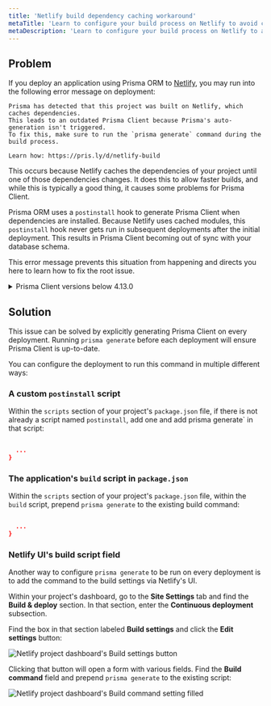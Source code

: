 ```yaml
---
title: 'Netlify build dependency caching workaround'
metaTitle: 'Learn to configure your build process on Netlify to avoid caching-related problems'
metaDescription: 'Learn to configure your build process on Netlify to avoid caching-related problems'
---
```


## Problem

If you deploy an application using Prisma ORM to [Netlify](https://www.netlify.com/), you may run into the following error message on deployment:

```
Prisma has detected that this project was built on Netlify, which caches dependencies.
This leads to an outdated Prisma Client because Prisma's auto-generation isn't triggered.
To fix this, make sure to run the `prisma generate` command during the build process.

Learn how: https://pris.ly/d/netlify-build
```

This occurs because Netlify caches the dependencies of your project until one of those dependencies changes. It does this to allow faster builds, and while this is typically a good thing, it causes some problems for Prisma Client.

Prisma ORM uses a `postinstall` hook to generate Prisma Client when dependencies are installed. Because Netlify uses cached modules, this `postinstall` hook never gets run in subsequent deployments after the initial deployment. This results in Prisma Client becoming out of sync with your database schema.

This error message prevents this situation from happening and directs you here to learn how to fix the root issue.

<details>

<summary>Prisma Client versions below 4.13.0</summary>

On Prisma Client versions lower than 4.13.0, you may encounter error messages that look like the following:

```
// 1: When adding a field:
Unknown arg `name` in data.name for type UserCreateInput. Did you mean `nick`?

// 2: When removing a field:
Invalid `prisma.user.create()` invocation: The column `User.name` does not exist in the current database.

// 3: When a model was removed/renamed
Invalid `prisma.user.deleteMany()` invocation: The table `public.User` does not exist in the current database.

// 4: When a model was added
Cannot read properties of undefined (reading 'create')
```

The solutions described in this guide are meant to solve these problems.

</details>

## Solution

This issue can be solved by explicitly generating Prisma Client on every deployment. Running `prisma generate` before each deployment will ensure Prisma Client is up-to-date.

You can configure the deployment to run this command in multiple different ways:

### A custom `postinstall` script

Within the `scripts` section of your project's `package.json` file, if there is not already a script named `postinstall`, add one and add prisma generate` in that script:

```json highlight=4;add

  ...
}
```

### The application's `build` script in `package.json`

Within the `scripts` section of your project's `package.json` file, within the `build` script, prepend `prisma generate` to the existing build command:

```json highlight=4;add

  ...
}
```

### Netlify UI's build script field

Another way to configure `prisma generate` to be run on every deployment is to add the command to the build settings via Netlify's UI.

Within your project's dashboard, go to the **Site Settings** tab and find the **Build & deploy** section. In that section, enter the **Continuous deployment** subsection.

Find the box in that section labeled **Build settings** and click the **Edit settings** button:

![Netlify project dashboard's Build settings button](/img/orm/netlify-edit-settings.png)

Clicking that button will open a form with various fields. Find the **Build command** field and prepend `prisma generate` to the existing script:

![Netlify project dashboard's Build command setting filled](/img/orm/netlify-build-command-filled.png)

